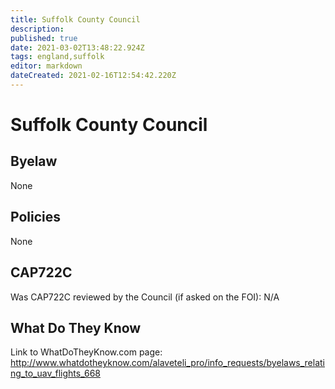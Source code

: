```yaml
---
title: Suffolk County Council
description: 
published: true
date: 2021-03-02T13:48:22.924Z
tags: england,suffolk
editor: markdown
dateCreated: 2021-02-16T12:54:42.220Z
---
```


# Suffolk County Council

## Byelaw
None

## Policies
None

## CAP722C

Was CAP722C reviewed by the Council (if asked on the FOI): N/A

## What Do They Know

Link to WhatDoTheyKnow.com page:
http://www.whatdotheyknow.com/alaveteli_pro/info_requests/byelaws_relating_to_uav_flights_668

